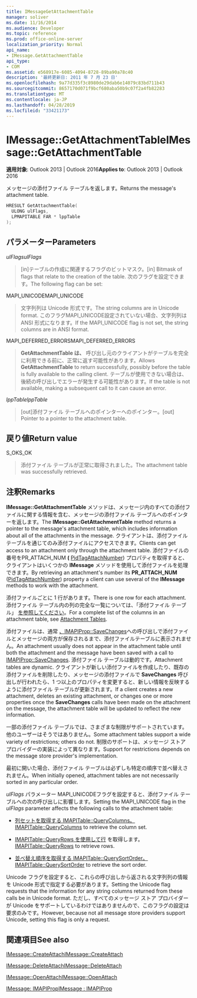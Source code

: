 ```yaml
---
title: IMessageGetAttachmentTable
manager: soliver
ms.date: 11/16/2014
ms.audience: Developer
ms.topic: reference
ms.prod: office-online-server
localization_priority: Normal
api_name:
- IMessage.GetAttachmentTable
api_type:
- COM
ms.assetid: e568917e-6085-4094-8728-89ba90a78c40
description: '最終更新日: 2011 年 7 月 23 日'
ms.openlocfilehash: 9a77d335f3c8980de29dab6e14079c83bd711b43
ms.sourcegitcommit: 8657170d071f9bcf680aba50b9c07f2a4fb82283
ms.translationtype: MT
ms.contentlocale: ja-JP
ms.lasthandoff: 04/28/2019
ms.locfileid: "33421173"
---
```

# <a name="imessagegetattachmenttable"></a><span data-ttu-id="d7d46-103">IMessage::GetAttachmentTable</span><span class="sxs-lookup"><span data-stu-id="d7d46-103">IMessage::GetAttachmentTable</span></span>

  
  
<span data-ttu-id="d7d46-104">**適用対象**: Outlook 2013 | Outlook 2016</span><span class="sxs-lookup"><span data-stu-id="d7d46-104">**Applies to**: Outlook 2013 | Outlook 2016</span></span> 
  
<span data-ttu-id="d7d46-105">メッセージの添付ファイル テーブルを返します。</span><span class="sxs-lookup"><span data-stu-id="d7d46-105">Returns the message's attachment table.</span></span>
  
```cpp
HRESULT GetAttachmentTable(
  ULONG ulFlags,
  LPMAPITABLE FAR * lppTable
);
```

## <a name="parameters"></a><span data-ttu-id="d7d46-106">パラメーター</span><span class="sxs-lookup"><span data-stu-id="d7d46-106">Parameters</span></span>

 <span data-ttu-id="d7d46-107">_ulFlags_</span><span class="sxs-lookup"><span data-stu-id="d7d46-107">_ulFlags_</span></span>
  
> <span data-ttu-id="d7d46-108">[in]テーブルの作成に関連するフラグのビットマスク。</span><span class="sxs-lookup"><span data-stu-id="d7d46-108">[in] Bitmask of flags that relate to the creation of the table.</span></span> <span data-ttu-id="d7d46-109">次のフラグを設定できます。</span><span class="sxs-lookup"><span data-stu-id="d7d46-109">The following flag can be set:</span></span> 
    
<span data-ttu-id="d7d46-110">MAPI_UNICODE</span><span class="sxs-lookup"><span data-stu-id="d7d46-110">MAPI_UNICODE</span></span> 
  
> <span data-ttu-id="d7d46-111">文字列列は Unicode 形式です。</span><span class="sxs-lookup"><span data-stu-id="d7d46-111">The string columns are in Unicode format.</span></span> <span data-ttu-id="d7d46-112">このフラグMAPI_UNICODE設定されていない場合、文字列列は ANSI 形式になります。</span><span class="sxs-lookup"><span data-stu-id="d7d46-112">If the MAPI_UNICODE flag is not set, the string columns are in ANSI format.</span></span>
    
<span data-ttu-id="d7d46-113">MAPI_DEFERRED_ERRORS</span><span class="sxs-lookup"><span data-stu-id="d7d46-113">MAPI_DEFERRED_ERRORS</span></span> 
  
> <span data-ttu-id="d7d46-114">**GetAttachmentTable は、** 呼び出し元のクライアントがテーブルを完全に利用できる前に、正常に返す可能性があります。</span><span class="sxs-lookup"><span data-stu-id="d7d46-114">Allows **GetAttachmentTable** to return successfully, possibly before the table is fully available to the calling client.</span></span> <span data-ttu-id="d7d46-115">テーブルが使用できない場合は、後続の呼び出しでエラーが発生する可能性があります。</span><span class="sxs-lookup"><span data-stu-id="d7d46-115">If the table is not available, making a subsequent call to it can cause an error.</span></span> 
    
 <span data-ttu-id="d7d46-116">_lppTable_</span><span class="sxs-lookup"><span data-stu-id="d7d46-116">_lppTable_</span></span>
  
> <span data-ttu-id="d7d46-117">[out]添付ファイル テーブルへのポインターへのポインター。</span><span class="sxs-lookup"><span data-stu-id="d7d46-117">[out] Pointer to a pointer to the attachment table.</span></span>
    
## <a name="return-value"></a><span data-ttu-id="d7d46-118">戻り値</span><span class="sxs-lookup"><span data-stu-id="d7d46-118">Return value</span></span>

<span data-ttu-id="d7d46-119">S_OK</span><span class="sxs-lookup"><span data-stu-id="d7d46-119">S_OK</span></span> 
  
> <span data-ttu-id="d7d46-120">添付ファイル テーブルが正常に取得されました。</span><span class="sxs-lookup"><span data-stu-id="d7d46-120">The attachment table was successfully retrieved.</span></span>
    
## <a name="remarks"></a><span data-ttu-id="d7d46-121">注釈</span><span class="sxs-lookup"><span data-stu-id="d7d46-121">Remarks</span></span>

<span data-ttu-id="d7d46-122">**IMessage::GetAttachmentTable** メソッドは、メッセージ内のすべての添付ファイルに関する情報を含む、メッセージの添付ファイル テーブルへのポインターを返します。</span><span class="sxs-lookup"><span data-stu-id="d7d46-122">The **IMessage::GetAttachmentTable** method returns a pointer to the message's attachment table, which includes information about all of the attachments in the message.</span></span> <span data-ttu-id="d7d46-123">クライアントは、添付ファイル テーブルを通じてのみ添付ファイルにアクセスできます。</span><span class="sxs-lookup"><span data-stu-id="d7d46-123">Clients can get access to an attachment only through the attachment table.</span></span> <span data-ttu-id="d7d46-124">添付ファイルの番号をPR_ATTACH_NUM **(** [PidTagAttachNumber](pidtagattachnumber-canonical-property.md)) プロパティを取得すると、クライアントはいくつかの **IMessage** メソッドを使用して添付ファイルを処理できます。</span><span class="sxs-lookup"><span data-stu-id="d7d46-124">By retrieving an attachment's number its **PR_ATTACH_NUM** ([PidTagAttachNumber](pidtagattachnumber-canonical-property.md)) property a client can use several of the **IMessage** methods to work with the attachment.</span></span> 
  
<span data-ttu-id="d7d46-125">添付ファイルごとに 1 行があります。</span><span class="sxs-lookup"><span data-stu-id="d7d46-125">There is one row for each attachment.</span></span> <span data-ttu-id="d7d46-126">添付ファイル テーブル内の列の完全な一覧については、「添付ファイル テーブル」 [を参照してください](attachment-tables.md)。</span><span class="sxs-lookup"><span data-stu-id="d7d46-126">For a complete list of the columns in an attachment table, see [Attachment Tables](attachment-tables.md).</span></span>
  
<span data-ttu-id="d7d46-127">添付ファイルは、通常 [、IMAPIProp::SaveChanges](imapiprop-savechanges.md)への呼び出しで添付ファイルとメッセージの両方が保存されるまで、添付ファイルテーブルに表示されません。</span><span class="sxs-lookup"><span data-stu-id="d7d46-127">An attachment usually does not appear in the attachment table until both the attachment and the message have been saved with a call to [IMAPIProp::SaveChanges](imapiprop-savechanges.md).</span></span> <span data-ttu-id="d7d46-128">添付ファイル テーブルは動的です。</span><span class="sxs-lookup"><span data-stu-id="d7d46-128">Attachment tables are dynamic.</span></span> <span data-ttu-id="d7d46-129">クライアントが新しい添付ファイルを作成したり、既存の添付ファイルを削除したり、メッセージの添付ファイルで **SaveChanges** 呼び出しが行われたら、1 つ以上のプロパティを変更すると、新しい情報を反映するように添付ファイル テーブルが更新されます。</span><span class="sxs-lookup"><span data-stu-id="d7d46-129">If a client creates a new attachment, deletes an existing attachment, or changes one or more properties once the **SaveChanges** calls have been made on the attachment on the message, the attachment table will be updated to reflect the new information.</span></span> 
  
<span data-ttu-id="d7d46-130">一部の添付ファイル テーブルでは、さまざまな制限がサポートされています。他のユーザーはそうではありません。</span><span class="sxs-lookup"><span data-stu-id="d7d46-130">Some attachment tables support a wide variety of restrictions; others do not.</span></span> <span data-ttu-id="d7d46-131">制限のサポートは、メッセージ ストア プロバイダーの実装によって異なります。</span><span class="sxs-lookup"><span data-stu-id="d7d46-131">Support for restrictions depends on the message store provider's implementation.</span></span> 
  
<span data-ttu-id="d7d46-132">最初に開いた場合、添付ファイル テーブルは必ずしも特定の順序で並べ替えされません。</span><span class="sxs-lookup"><span data-stu-id="d7d46-132">When initially opened, attachment tables are not necessarily sorted in any particular order.</span></span> 
  
<span data-ttu-id="d7d46-133">_ulFlags_ パラメーター MAPI_UNICODEフラグを設定すると、添付ファイル テーブルへの次の呼び出しに影響します。</span><span class="sxs-lookup"><span data-stu-id="d7d46-133">Setting the MAPI_UNICODE flag in the  _ulFlags_ parameter affects the following calls to the attachment table:</span></span> 
  
- <span data-ttu-id="d7d46-134">[列セットを取得する IMAPITable::QueryColumns。](imapitable-querycolumns.md)</span><span class="sxs-lookup"><span data-stu-id="d7d46-134">[IMAPITable::QueryColumns](imapitable-querycolumns.md) to retrieve the column set.</span></span> 
    
- <span data-ttu-id="d7d46-135">[IMAPITable::QueryRows を使用して行](imapitable-queryrows.md) を取得します。</span><span class="sxs-lookup"><span data-stu-id="d7d46-135">[IMAPITable::QueryRows](imapitable-queryrows.md) to retrieve rows.</span></span> 
    
- <span data-ttu-id="d7d46-136">[並べ替え順序を取得する IMAPITable::QuerySortOrder。](imapitable-querysortorder.md)</span><span class="sxs-lookup"><span data-stu-id="d7d46-136">[IMAPITable::QuerySortOrder](imapitable-querysortorder.md) to retrieve the sort order.</span></span> 
    
<span data-ttu-id="d7d46-137">Unicode フラグを設定すると、これらの呼び出しから返される文字列列の情報を Unicode 形式で指定する必要があります。</span><span class="sxs-lookup"><span data-stu-id="d7d46-137">Setting the Unicode flag requests that the information for any string columns returned from these calls be in Unicode format.</span></span> <span data-ttu-id="d7d46-138">ただし、すべてのメッセージ ストア プロバイダーが Unicode をサポートしているわけではありませんので、このフラグの設定は要求のみです。</span><span class="sxs-lookup"><span data-stu-id="d7d46-138">However, because not all message store providers support Unicode, setting this flag is only a request.</span></span>
  
## <a name="see-also"></a><span data-ttu-id="d7d46-139">関連項目</span><span class="sxs-lookup"><span data-stu-id="d7d46-139">See also</span></span>



[<span data-ttu-id="d7d46-140">IMessage::CreateAttach</span><span class="sxs-lookup"><span data-stu-id="d7d46-140">IMessage::CreateAttach</span></span>](imessage-createattach.md)
  
[<span data-ttu-id="d7d46-141">IMessage::DeleteAttach</span><span class="sxs-lookup"><span data-stu-id="d7d46-141">IMessage::DeleteAttach</span></span>](imessage-deleteattach.md)
  
[<span data-ttu-id="d7d46-142">IMessage::OpenAttach</span><span class="sxs-lookup"><span data-stu-id="d7d46-142">IMessage::OpenAttach</span></span>](imessage-openattach.md)
  
[<span data-ttu-id="d7d46-143">IMessage: IMAPIProp</span><span class="sxs-lookup"><span data-stu-id="d7d46-143">IMessage : IMAPIProp</span></span>](imessageimapiprop.md)

